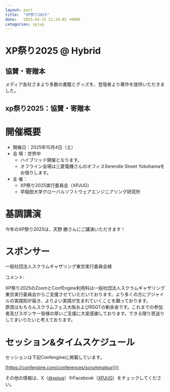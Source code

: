 ```yaml
---
layout: post
title:  "XP祭り2025"
date:   2025-03-31 21:24:02 +0900
categories: xpjug
---
```


# XP祭り2025 @ Hybrid
## 協賛・寄贈本  
メディア各社さまより多数の書籍とグッズを、登壇者より著作を提供いただきました。

## xp祭り2025：協賛・寄贈本
# 開催概要
- 開催日：2025年10月4日（土）  
- 会 場：世界中  
  - ハイブリッド開催となります。  
  - オフライン会場は三菱電機さんのオフィスSerendie Street Yokohamaをお借りします。  
- 主 催：  
  - XP祭り2025実行委員会（XPJUG）  
  - 早稲田大学グローバルソフトウェアエンジニアリング研究所  

# 基調講演  
今年のXP祭り2025は、天野 勝さんにご講演いただきます！

<!-- Todo: 基調講演の概要 -->
<!-- Todo: 天野さんの紹介 -->

# スポンサー
一般社団法人スクラムギャザリング東京実行委員会様

コメント:

XP祭り2025のZoomとConfEngine利用料は一般社団法人スクラムギャザリング東京実行委員会からご支援させていただいております。より多くの方にアジャイルの実践知が届き、よりよい実践が生まれていくことを願っております。  
原資はもちろんスクラムフェス大阪およびRSGTの剰余金です。これまでの参加者及びスポンサー皆様の厚いご支援に大変感謝しております。できる限り恩送りしてまいりたいと考えております。

# セッション&タイムスケジュール
セッションは下記Confengineに掲載しています。

[https://confengine.com/conferences/scrummatsuri]()
 

その他の情報は、X（[@xpjug](https://x.com/xpjug)）やFacebook（[XPJUG](https://www.facebook.com/Xpjug/)）をチェックしてください。